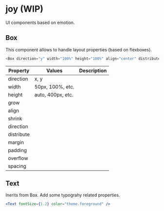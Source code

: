 # joy (WIP)

UI components based on emotion.

## Box

This component allows to handle layout properties (based on flexboxes).

```js
<Box direction="y" width="100%" height="100%" align="center" distribute="center" />
```

| Property    | Values              | Description    |
| ----------- | ------------------- | -------------- |
| direction   | x, y                |                |
| width       | 50px, 100%, etc.    |                |
| height      | auto, 400px, etc.   |                |
| grow
| align
| shrink
| direction
| distribute
| margin
| padding
| overflow
| spacing


## Text

Inerits from Box. Add some typograhy related properties.

```jsx
<Text fontSize={1.2} color="theme.foreground" />
```
